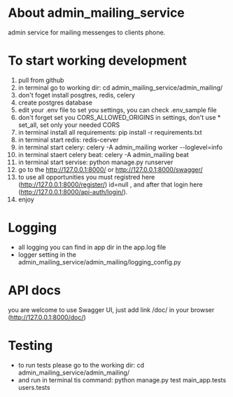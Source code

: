 # About admin_mailing_service
admin service for mailing messenges to clients phone.

# To start working development

1. pull from github
2. in terminal go to working dir: cd admin_mailing_service/admin_mailing/
3. don't foget install posgtres, redis, celery
4. create postgres database
5. edit your .env file to set you settings, you can check .env_sample file
6. don't forget set you CORS_ALLOWED_ORIGINS in settings, don't use * set_all, set only your needed CORS
7. in terminal install all requirements: pip install -r requirements.txt
8. in terminal start redis: redis-cerver
9. in terminal start celery: celery -A admin_mailing worker --loglevel=info
10. in terminal staert celery beat: celery -A admin_mailing beat
11. in terminal start servise: python manage.py runserver
12. go to the http://127.0.0.1:8000/ or http://127.0.0.1:8000/swagger/
13. to use all opportunities you must registred here (http://127.0.0.1:8000/register/) id=null ,
    and after that login here (http://127.0.0.1:8000/api-auth/login/).
14. enjoy

# Logging
- all logging you can find in app dir in the app.log file
- logger setting in the admin_mailing_service/admin_mailing/logging_config.py

# API docs
you are welcome to use Swagger UI, just add link /doc/ in your browser (http://127.0.0.1:8000/doc/)

# Testing 
- to run tests please go to the working dir: cd admin_mailing_service/admin_mailing/
- and run in terminal tis command: python manage.py test main_app.tests users.tests
